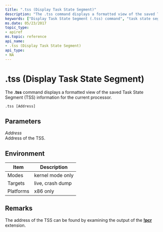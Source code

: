 ```yaml
---
title: ".tss (Display Task State Segment)"
description: "The .tss command displays a formatted view of the saved Task State Segment (TSS) information for the current processor."
keywords: ["Display Task State Segment (.tss) command", "task state segment (TSS)", "TSS (task state segment)", ".tss (Display Task State Segment) Windows Debugging"]
ms.date: 05/23/2017
topic_type:
- apiref
ms.topic: reference
api_name:
- .tss (Display Task State Segment)
api_type:
- NA
---
```


# .tss (Display Task State Segment)

The **.tss** command displays a formatted view of the saved Task State Segment (TSS) information for the current processor.

```dbgcmd
.tss [Address]
```

## Parameters

<span id="_______Address______"></span><span id="_______address______"></span><span id="_______ADDRESS______"></span> *Address*   
Address of the TSS.

## Environment

| Item      | Description      |
|-----------|------------------|
| Modes     | kernel mode only |
| Targets   | live, crash dump |
| Platforms | x86 only         |

## Remarks

The address of the TSS can be found by examining the output of the [**!pcr**](-pcr.md) extension.
